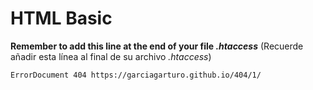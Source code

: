 HTML Basic
===

**Remember to add this line at the end of your file _.htaccess_** (Recuerde añadir esta línea al final de su archivo _.htaccess_)

    ErrorDocument 404 https://garciagarturo.github.io/404/1/